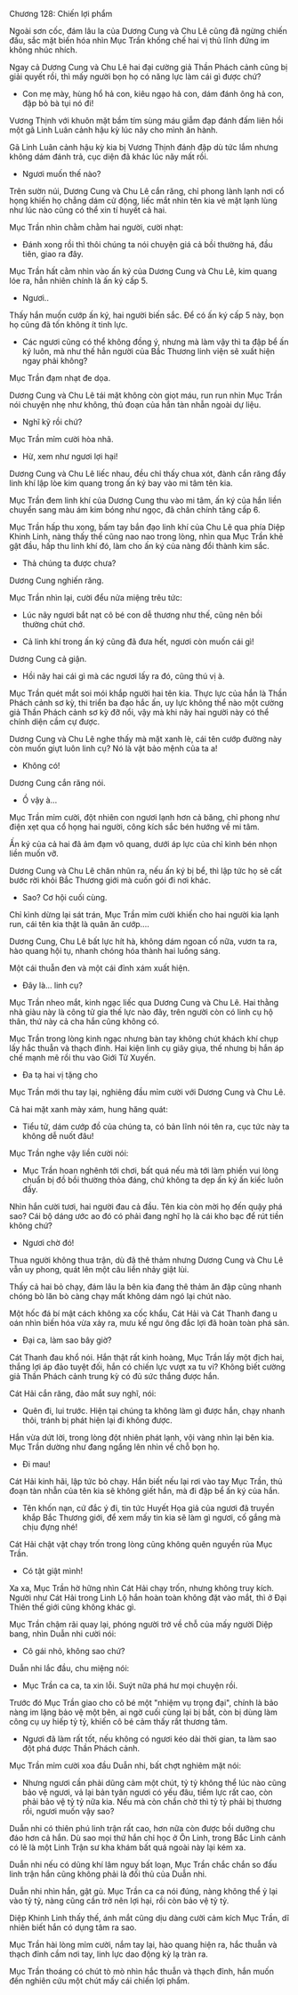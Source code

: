 




Chương 128: Chiến lợi phẩm


Ngoài sơn cốc, đám lâu la của Dương Cung và Chu Lê cũng đã ngừng chiến đấu, sắc mặt biến hóa nhìn Mục Trần khống chế hai vị thủ lĩnh đứng im không nhúc nhích.

Ngay cả Dương Cung và Chu Lê hai đại cường giả Thần Phách cảnh cũng bị giải quyết rồi, thì mấy người bọn họ có năng lực làm cái gì được chứ?

- Con mẹ mày, hùng hổ hả con, kiêu ngạo hả con, dám đánh ông hả con, đập bỏ bà tụi nó đi!

Vương Thịnh với khuôn mặt bầm tím sùng máu giẫm đạp đánh đấm liên hồi một gã Linh Luân cảnh hậu kỳ lúc nãy cho mình ăn hành.

Gã Linh Luân cảnh hậu kỳ kia bị Vương Thịnh đánh đập dù tức lắm nhưng không dám đánh trả, cục diện đã khác lúc nãy mất rồi.

- Ngươi muốn thế nào?

Trên sườn núi, Dương Cung và Chu Lê cắn răng, chỉ phong lành lạnh nơi cổ họng khiến họ chẳng dám cử động, liếc mắt nhìn tên kia vẻ mặt lạnh lùng như lúc nào cũng có thể xin tí huyết cả hai.

Mục Trần nhìn chằm chằm hai người, cười nhạt:

- Đánh xong rồi thì thôi chúng ta nói chuyện giá cả bồi thường há, đầu tiên, giao ra đây.

Mục Trần hất cằm nhìn vào ấn ký của Dương Cung và Chu Lê, kim quang lóe ra, hẳn nhiên chính là ấn ký cấp 5.

- Ngươi..

Thấy hắn muốn cướp ấn ký, hai người biến sắc. Để có ấn ký cấp 5 này, bọn họ cũng đã tốn không ít tinh lực.

- Các ngươi cũng có thể không đồng ý, nhưng mà làm vậy thì ta đập bể ấn ký luôn, mà như thế hẳn người của Bắc Thương linh viện sẽ xuất hiện ngay phải không?

Mục Trần đạm nhạt đe dọa.

Dương Cung và Chu Lê tái mặt không còn giọt máu, run run nhìn Mục Trần nói chuyện nhẹ như không, thủ đoạn của hắn tàn nhẫn ngoài dự liệu.

- Nghĩ kỹ rồi chứ?

Mục Trần mỉm cười hòa nhã.

- Hừ, xem như ngươi lợi hại!

Dương Cung và Chu Lê liếc nhau, đều chỉ thấy chua xót, đành cắn răng đẩy linh khí lập lòe kim quang trong ấn ký bay vào mi tâm tên kia.

Mục Trần đem linh khí của Dương Cung thu vào mi tâm, ấn ký của hắn liền chuyển sang màu ám kim bóng như ngọc, đã chân chính tăng cấp 6.

Mục Trần hấp thu xong, bấm tay bắn đạo linh khí của Chu Lê qua phía Diệp Khinh Linh, nàng thấy thế cũng nao nao trong lòng, nhìn qua Mục Trần khẽ gật đầu, hấp thu linh khí đó, làm cho ấn ký của nàng đổi thành kim sắc.

- Thả chúng ta được chưa?

Dương Cung nghiến răng.

Mục Trần nhìn lại, cười đểu nửa miệng trêu tức:

- Lúc nãy ngươi bắt nạt cô bé con dễ thương như thế, cũng nên bồi thường chút chớ.

- Cả linh khí trong ấn ký cũng đã đưa hết, ngươi còn muốn cái gì!

Dương Cung cả giận.

- Hồi nãy hai cái gì mà các ngươi lấy ra đó, cũng thú vị à.

Mục Trần quét mắt soi mói khắp người hai tên kia. Thực lực của hắn là Thần Phách cảnh sơ kỳ, thi triển ba đạo hắc ấn, uy lực không thể nào một cường giả Thần Phách cảnh sơ kỳ đỡ nổi, vậy mà khi nãy hai người này có thể chính diện cầm cự được.

Dương Cung và Chu Lê nghe thấy mà mặt xanh lè, cái tên cướp đường này còn muốn giựt luôn linh cụ? Nó là vật bảo mệnh của ta a!

- Không có!

Dương Cung cắn răng nói.

- Ồ vậy à...

Mục Trần mỉm cười, đột nhiên con ngươi lạnh hơn cả băng, chỉ phong như điện xẹt qua cổ họng hai người, công kích sắc bén hướng về mi tâm.

Ấn ký của cả hai đã ảm đạm vô quang, dưới áp lực của chỉ kình bén nhọn liền muốn vỡ.

Dương Cung và Chu Lê chân nhũn ra, nếu ấn ký bị bể, thì lập tức họ sẽ cất bước rời khỏi Bắc Thương giới mà cuốn gói đi nơi khác.

- Sao? Cơ hội cuối cùng.

Chỉ kình dừng lại sát trán, Mục Trần mỉm cười khiến cho hai người kia lạnh run, cái tên kia thật là quân ăn cướp....

Dương Cung, Chu Lê bất lực hít hà, không dám ngoan cố nữa, vươn ta ra, hào quang hội tụ, nhanh chóng hóa thành hai luồng sáng.

Một cái thuẫn đen và một cái đỉnh xám xuất hiện.

- Đây là... linh cụ?

Mục Trần nheo mắt, kinh ngạc liếc qua Dương Cung và Chu Lê. Hai thằng nhà giàu này là công tử gia thế lực nào đây, trên người còn có linh cụ hộ thân, thứ này cả cha hắn cũng không có.

Mục Trần trong lòng kinh ngạc nhưng bàn tay không chút khách khí chụp lấy hắc thuẫn và thạch đỉnh. Hai kiện linh cụ giãy giụa, thế nhưng bị hắn áp chế mạnh mẽ rồi thu vào Giới Tử Xuyến.

- Đa tạ hai vị tặng cho

Mục Trần mới thu tay lại, nghiêng đầu mỉm cười với Dương Cung và Chu Lê.

Cả hai mặt xanh mày xám, hung hăng quát:

- Tiểu tử, dám cướp đồ của chúng ta, có bản lĩnh nói tên ra, cục tức này ta không dễ nuốt đâu!

Mục Trần nghe vậy liền cười nói:

- Mục Trần hoan nghênh tới chơi, bất quá nếu mà tới làm phiền vui lòng chuẩn bị đồ bồi thường thỏa đáng, chứ không ta dẹp ấn ký ấn kiếc luôn đấy.

Nhìn hắn cười tươi, hai người đau cả đầu. Tên kia còn mời họ đến quậy phá sao? Cái bộ dáng ước ao đó có phải đang nghĩ họ là cái kho bạc để rút tiền không chứ?

- Ngươi chờ đó!

Thua người không thua trận, dù đã thê thảm nhưng Dương Cung và Chu Lê vẫn uy phong, quát lên một câu liền nhảy giật lùi.

Thấy cả hai bỏ chạy, đám lâu la bên kia đang thê thảm ăn đập cũng nhanh chóng bò lăn bò càng chạy mất không dám ngó lại chút nào.

Một hốc đá bí mật cách không xa cốc khẩu, Cát Hải và Cát Thanh đang u oán nhìn biến hóa vừa xảy ra, mưu kế ngư ông đắc lợi đã hoàn toàn phá sản.

- Đại ca, làm sao bây giờ?

Cát Thanh đau khổ nói. Hắn thật rất kinh hoàng, Mục Trần lấy một địch hai, thắng lợi áp đảo tuyệt đối, hắn có chiến lực vượt xa tu vi? Không biết cường giả Thần Phách cảnh trung kỳ có đủ sức thắng được hắn.

Cát Hải cắn răng, đảo mắt suy nghĩ, nói:

- Quên đi, lui trước. Hiện tại chúng ta không làm gì được hắn, chạy nhanh thôi, tránh bị phát hiện lại đi không được.

Hắn vừa dứt lời, trong lòng đột nhiên phát lạnh, vội vàng nhìn lại bên kia. Mục Trần dường như đang ngẩng lên nhìn về chỗ bọn họ.

- Đi mau!

Cát Hải kinh hãi, lập tức bỏ chạy. Hắn biết nếu lại rơi vào tay Mục Trần, thủ đoạn tàn nhẫn của tên kia sẽ không giết hắn, mà đi đập bể ấn ký của hắn.

- Tên khốn nạn, cứ đắc ý đi, tin tức Huyết Họa giả của ngươi đã truyền khắp Bắc Thương giới, để xem mấy tin kia sẽ làm gì ngươi, cố gắng mà chịu đựng nhé!

Cát Hải chật vật chạy trốn trong lòng cũng không quên nguyền rủa Mục Trần.

- Có tật giật mình!

Xa xa, Mục Trần hờ hững nhìn Cát Hải chạy trốn, nhưng không truy kích. Người như Cát Hải trong Linh Lộ hắn hoàn toàn không đặt vào mắt, thì ở Đại Thiên thế giới cũng không khác gì.

Mục Trần chậm rãi quay lại, phóng người trở về chỗ của mấy người Diệp bang, nhìn Duẫn nhi cười nói:

- Cô gái nhỏ, không sao chứ?

Duẫn nhi lắc đầu, chu miệng nói:

- Mục Trần ca ca, ta xin lỗi. Suýt nữa phá hư mọi chuyện rồi.

Trước đó Mục Trần giao cho cô bé một "nhiệm vụ trọng đại", chính là bảo nàng im lặng bảo vệ một bên, ai ngờ cuối cùng lại bị bắt, còn bị dùng làm công cụ uy hiếp tỷ tỷ, khiến cô bé cảm thấy rất thương tâm.

- Ngươi đã làm rất tốt, nếu không có ngươi kéo dài thời gian, ta làm sao đột phá được Thần Phách cảnh.

Mục Trần mỉm cười xoa đầu Duẫn nhi, bất chợt nghiêm mặt nói:

- Nhưng ngươi cần phải dũng cảm một chút, tỷ tỷ không thể lúc nào cũng bảo vệ ngươi, vả lại bản tyân ngươi có yếu đâu, tiềm lực rất cao, còn phải bảo vệ tỷ tỷ nữa kia. Nếu mà còn chần chờ thì tỷ tỷ phải bị thương rồi, ngươi muốn vậy sao?

Duẫn nhi có thiên phú linh trận rất cao, hơn nữa còn được bồi dưỡng chu đáo hơn cả hắn. Dù sao mọi thứ hắn chỉ học ở Ôn Linh, trong Bắc Linh cảnh có lẽ là một Linh Trận sư kha khám bất quá ngoài này lại kém xa.

Duẫn nhi nếu có dũng khí lâm nguy bất loạn, Mục Trần chắc chắn so đấu linh trận hắn cũng không phải là đối thủ của Duẫn nhi.

Duẫn nhi nhìn hắn, gật gù. Mục Trần ca ca nói đúng, nàng không thể ỷ lại vào tỷ tỷ, nàng cũng cần trở nên lợi hại, rồi còn bảo vệ tỷ tỷ.

Diệp Khinh Linh thấy thế, ánh mắt cũng dịu dàng cười cảm kích Mục Trần, dĩ nhiên biết hắn có dụng tâm ra sao.

Mục Trần hài lòng mỉm cười, nắm tay lại, hào quang hiện ra, hắc thuẫn và thạch đỉnh cầm nơi tay, linh lực dao động kỳ lạ tràn ra.

Mục Trần thoáng có chút tò mò nhìn hắc thuẫn và thạch đỉnh, hắn muốn đến nghiên cứu một chút mấy cái chiến lợi phẩm.




